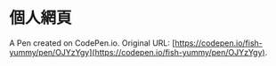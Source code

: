 # 個人網頁

A Pen created on CodePen.io. Original URL: [https://codepen.io/fish-yummy/pen/OJYzYgy](https://codepen.io/fish-yummy/pen/OJYzYgy).

